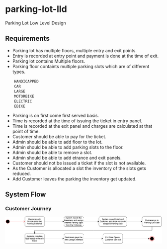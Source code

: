 # parking-lot-lld
Parking Lot Low Level Design


## Requirements
- Parking lot has multiple floors, multiple entry and exit points.
- Entry is recorded at entry point and payment is done at the time of exit.
- Parking lot contains Multiple floors.
- Parking floor containts multiple parking slots which are of different types.
```
    HANDICAPPED
    CAR
    LARGE
    MOTORBIKE
    ELECTRIC
    EBIKE
```
- Parking is on first come first served basis.
- Time is recorded at the time of issuing the ticket in entry panel.
- Time is recorded at the exit panel and charges are calculated at that point of time.
- Customer should be able to pay for the ticket.
- Admin should be able to add floor to the lot.
- Admin should be able to add parking slots to the floor.
- Admin should be able to remove a slot.
- Admin should be able to add etrance and exit panels.
- Customer should not be issued a ticket if the slot is not available.
- As the Customer is allocated a slot the inventory of the slots gets reduced.
- Add Customer leaves the parking the inventory get updated.

## System Flow
### Customer Journey
![Customer Journey System Flow](./diagrams/customer-journey-system-flow.png?raw=true)
